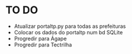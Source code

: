 # TO DO

- Atualizar portaltp.py para todas as prefeituras
- Colocar os dados do portaltp num bd SQLite
- Progredir para Ágape
- Progredir para Tectrilha